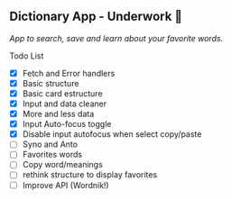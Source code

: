 ## Dictionary App - Underwork 🚧

*App to search, save and learn about your favorite words.*

Todo List

- [x] Fetch and Error handlers
- [x] Basic structure
- [x] Basic card estructure
- [x] Input and data cleaner
- [x] More and less data
- [x] Input Auto-focus toggle
- [x] Disable input autofocus when select copy/paste
- [ ] Syno and Anto
- [ ] Favorites words
- [ ] Copy word/meanings
- [ ] rethink structure to display favorites
- [ ] Improve API (Wordnik!)
